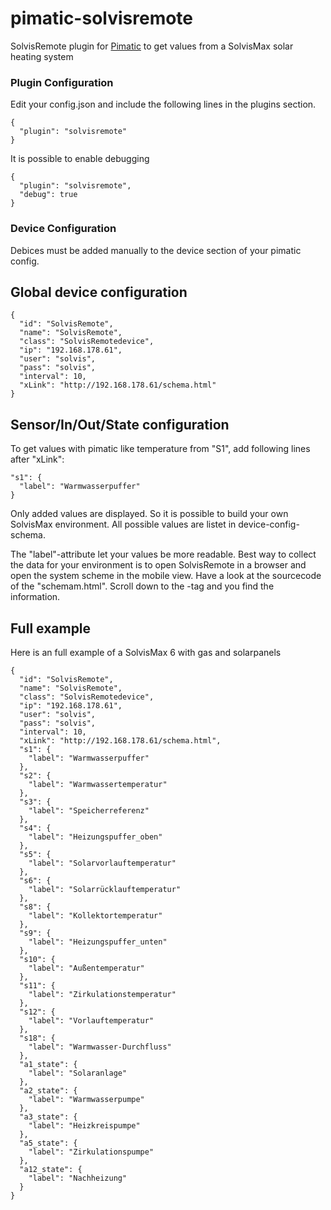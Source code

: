 pimatic-solvisremote
====================

SolvisRemote plugin for <a href="https://pimatic.org">Pimatic</a> to get values from a SolvisMax solar heating system

### Plugin Configuration
Edit your config.json and include the following lines in the plugins section.

    {
      "plugin": "solvisremote"
    }

It is possible to enable debugging 

    {
      "plugin": "solvisremote",
      "debug": true
    }

### Device Configuration

Debices must be added manually to the device section of your pimatic config.

## Global device configuration

    {
      "id": "SolvisRemote",
      "name": "SolvisRemote",
      "class": "SolvisRemotedevice",
      "ip": "192.168.178.61",
      "user": "solvis",
      "pass": "solvis",
      "interval": 10,
      "xLink": "http://192.168.178.61/schema.html"
    }

## Sensor/In/Out/State configuration

To get values with pimatic like temperature from "S1", add following lines after "xLink":

    "s1": {
      "label": "Warmwasserpuffer"
    }

Only added values are displayed. So it is possible to build your own SolvisMax environment. All possible values are listet in device-config-schema.

The "label"-attribute let your values be more readable. Best way to collect the data for your environment is to open SolvisRemote in a browser and open the
system scheme in the mobile view. Have a look at the sourcecode of the "schemam.html". Scroll down to the <body>-tag and you find the information.


## Full example

Here is an full example of a SolvisMax 6 with gas and solarpanels

    {
      "id": "SolvisRemote",
      "name": "SolvisRemote",
      "class": "SolvisRemotedevice",
      "ip": "192.168.178.61",
      "user": "solvis",
      "pass": "solvis",
      "interval": 10,
      "xLink": "http://192.168.178.61/schema.html",
      "s1": {
        "label": "Warmwasserpuffer"
      },
      "s2": {
        "label": "Warmwassertemperatur"
      },
      "s3": {
        "label": "Speicherreferenz"
      },
      "s4": {
        "label": "Heizungspuffer_oben"
      },
      "s5": {
        "label": "Solarvorlauftemperatur"
      },
      "s6": {
        "label": "Solarrücklauftemperatur"
      },
      "s8": {
        "label": "Kollektortemperatur"
      },
      "s9": {
        "label": "Heizungspuffer_unten"
      },
      "s10": {
        "label": "Außentemperatur"
      },
      "s11": {
        "label": "Zirkulationstemperatur"
      },
      "s12": {
        "label": "Vorlauftemperatur"
      },
      "s18": {
        "label": "Warmwasser-Durchfluss"
      },
      "a1_state": {
        "label": "Solaranlage"
      },
      "a2_state": {
        "label": "Warmwasserpumpe"
      },
      "a3_state": {
        "label": "Heizkreispumpe"
      },
      "a5_state": {
        "label": "Zirkulationspumpe"
      },
      "a12_state": {
        "label": "Nachheizung"
      }
    }
